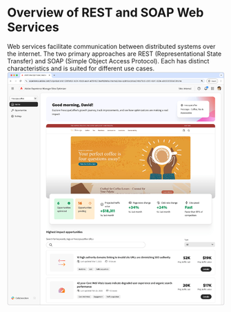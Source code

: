 # Overview of REST and SOAP Web Services
Web services facilitate communication between distributed systems over the internet. The two primary approaches are REST (Representational State Transfer) and SOAP (Simple Object Access Protocol). Each has distinct characteristics and is suited for different use cases.
![Sites Optimizer home](./Assets/hero.png)

